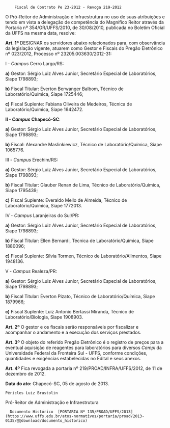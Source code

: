         Fiscal de Contrato Pe 23-2012 - Revoga 219-2012  

O Pró-Reitor de Administração e Infraestrutura no uso de suas atribuições e tendo em vista a delegação de competência do Magnífico Reitor através da Portaria nº 354/GR/UFFS/2010, de 30/08/2010, publicada no Boletim Oficial da UFFS na mesma data, resolve:

 **Art. 1º** DESIGNAR os servidores abaixo relacionados para, com observância da legislação vigente, atuarem como Gestor e Fiscais do Pregão Eletrônico nº 023/2012, Processo nº 23205.003630/2012-31:

 I - *Campus* Cerro Largo/RS:

 **a)** Gestor: Sérgio Luiz Alves Junior, Secretário Especial de Laboratórios, Siape 1798893;

 **b)** Fiscal Titular: Éverton Berwanger Balbom, Técnico de Laboratório/Química, Siape 1725446;

 **c)** Fiscal Suplente: Fabiana Oliveira de Medeiros, Técnica de Laboratório/Química, Siape 1642472.

 **II - *Campus* Chapecó-SC**:

 **a)** Gestor: Sérgio Luiz Alves Junior, Secretário Especial de Laboratórios, Siape 1798893;

 **b)** Fiscal: Alexandre Maslinkiewicz, Técnico de Laboratório/Química, Siape 1065776.

 III - *Campus* Erechim/RS:

 **a)** Gestor: Sérgio Luiz Alves Junior, Secretário Especial de Laboratórios, Siape 1798893;

 **b)** Fiscal Titular: Glauber Renan de Lima, Técnico de Laboratório/Química, Siape 1795439;

 **c)** Fiscal Suplente: Everaldo Mello de Almeida, Técnico de Laboratório/Química, Siape 1772013.

 IV - *Campus* Laranjeiras do Sul/PR:

 **a)** Gestor: Sérgio Luiz Alves Junior, Secretário Especial de Laboratórios, Siape 1798893;

 **b)** Fiscal Titular: Ellen Bernardi, Técnica de Laboratório/Química, Siape 1880096;

 **c)** Fiscal Suplente: Sílvia Tormen, Técnico de Laboratório/Alimentos, Siape 1948136.

 V - *Campus* Realeza/PR:

 **a)** Gestor: Sérgio Luiz Alves Junior, Secretário Especial de Laboratórios, Siape 1798893;

 **b)** Fiscal Titular: Éverton Pizato, Técnico de Laboratório/Química, Siape 1879966;

 **c)** Fiscal Suplente: Luiz Antonio Bertassi Miranda, Técnico de Laboratório/Biologia, Siape 1908903.

 **Art. 2º** O gestor e os fiscais serão responsáveis por fiscalizar e acompanhar o andamento e a execução dos serviços prestados.

 **Art. 3º** O objeto do referido Pregão Eletrônico é o registro de preços para a eventual aquisição de reagentes para laboratórios para diversos *Campi* da Universidade Federal da Fronteira Sul - UFFS, conforme condições, quantidades e exigências estabelecidas no Edital e seus anexos.

 **Art. 4º** Fica revogada a portaria nº 219/PROAD/INFRA/UFFS/2012, de 11 de dezembro de 2012.

  

   **Data do ato:** Chapecó-SC, 05 de agosto de 2013.   
 

    Péricles Luiz Brustolin   
 Pró-Reitor de Administração e Infraestrutura 

      Documento Histórico  [PORTARIA Nº 135/PROAD/UFFS/2013](https://www.uffs.edu.br/atos-normativos/portaria/proad/2013-0135/@@download/documento_historico)     
      